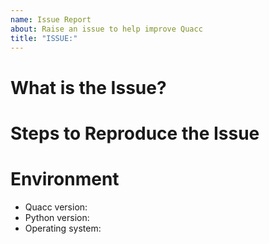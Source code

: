 ```yaml
---
name: Issue Report
about: Raise an issue to help improve Quacc
title: "ISSUE:"
---
```


# What is the Issue?

# Steps to Reproduce the Issue

# Environment

- Quacc version:
- Python version:
- Operating system:
